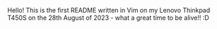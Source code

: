Hello! This is the first README written in Vim on my Lenovo Thinkpad T450S on the 28th August of 2023 - what a great time to be alive!! :D
